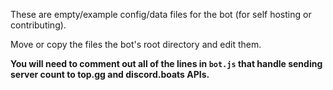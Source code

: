 These are empty/example config/data files for the bot (for self hosting or contributing).

Move or copy the files the bot's root directory and edit them. 

**You will need to comment out all of the lines in `bot.js` that handle sending server count to top.gg and discord.boats APIs.**
